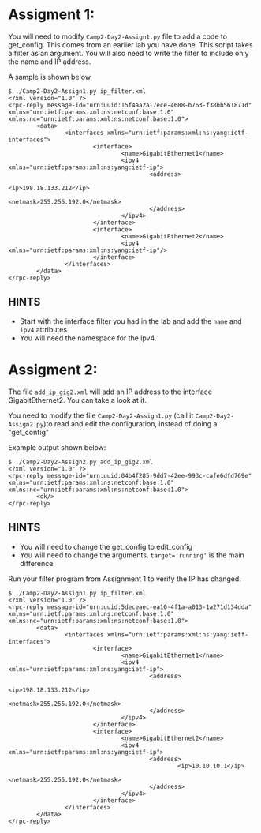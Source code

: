 # Assigment 1:
You will need to modify `Camp2-Day2-Assign1.py` file to add a code to get_config.  This comes from an earlier lab you have done.
This script takes a filter as an argument.  You will also need to write the filter to include only the name and IP address.

A sample is shown below
```buildoutcfg
$ ./Camp2-Day2-Assign1.py ip_filter.xml 
<?xml version="1.0" ?>
<rpc-reply message-id="urn:uuid:15f4aa2a-7ece-4688-b763-f38bb561871d" xmlns="urn:ietf:params:xml:ns:netconf:base:1.0" xmlns:nc="urn:ietf:params:xml:ns:netconf:base:1.0">
        <data>
                <interfaces xmlns="urn:ietf:params:xml:ns:yang:ietf-interfaces">
                        <interface>
                                <name>GigabitEthernet1</name>
                                <ipv4 xmlns="urn:ietf:params:xml:ns:yang:ietf-ip">
                                        <address>
                                                <ip>198.18.133.212</ip>
                                                <netmask>255.255.192.0</netmask>
                                        </address>
                                </ipv4>
                        </interface>
                        <interface>
                                <name>GigabitEthernet2</name>
                                <ipv4 xmlns="urn:ietf:params:xml:ns:yang:ietf-ip"/>
                        </interface>
                </interfaces>
        </data>
</rpc-reply>

```
## HINTS
- Start with the interface filter you had in the lab and add the `name` and `ipv4` attributes
- You will need the namespace for the ipv4.

# Assigment 2:
The file `add_ip_gig2.xml` will add an IP address to the interface GigabitEthernet2.  You can take a look at it.

You need to modify the file `Camp2-Day2-Assign1.py` (call it `Camp2-Day2-Assign2.py`)to read and edit the configuration, instead of doing a "get_config"

Example output shown below:
```buildoutcfg
$ ./Camp2-Day2-Assign2.py add_ip_gig2.xml 
<?xml version="1.0" ?>
<rpc-reply message-id="urn:uuid:04b4f285-9dd7-42ee-993c-cafe6dfd769e" xmlns="urn:ietf:params:xml:ns:netconf:base:1.0" xmlns:nc="urn:ietf:params:xml:ns:netconf:base:1.0">
        <ok/>
</rpc-reply>

```

## HINTS
- You will need to change the get_config to edit_config
- You will need to change the arguments.  `target='running'` is the main difference

Run your filter program from Assignment 1 to verify the IP has changed. 

```buildoutcfg
$ ./Camp2-Day2-Assign1.py ip_filter.xml 
<?xml version="1.0" ?>
<rpc-reply message-id="urn:uuid:5deceaec-ea10-4f1a-a013-1a271d134dda" xmlns="urn:ietf:params:xml:ns:netconf:base:1.0" xmlns:nc="urn:ietf:params:xml:ns:netconf:base:1.0">
        <data>
                <interfaces xmlns="urn:ietf:params:xml:ns:yang:ietf-interfaces">
                        <interface>
                                <name>GigabitEthernet1</name>
                                <ipv4 xmlns="urn:ietf:params:xml:ns:yang:ietf-ip">
                                        <address>
                                                <ip>198.18.133.212</ip>
                                                <netmask>255.255.192.0</netmask>
                                        </address>
                                </ipv4>
                        </interface>
                        <interface>
                                <name>GigabitEthernet2</name>
                                <ipv4 xmlns="urn:ietf:params:xml:ns:yang:ietf-ip">
                                        <address>
                                                <ip>10.10.10.1</ip>
                                                <netmask>255.255.192.0</netmask>
                                        </address>
                                </ipv4>
                        </interface>
                </interfaces>
        </data>
</rpc-reply>


```